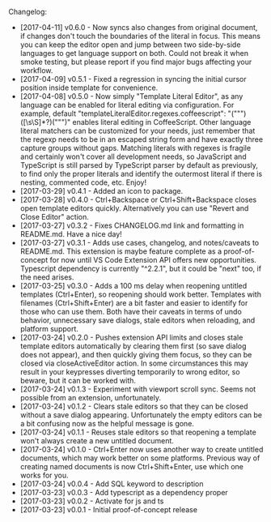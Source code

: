 Changelog:

- [2017-04-11] v0.6.0 - Now syncs also changes from original document, if changes don't touch the boundaries of the literal in focus. This means you can keep the editor open and jump between two side-by-side languages to get language support on both. Could not break it when smoke testing, but please report if you find major bugs affecting your workflow.
- [2017-04-09] v0.5.1 - Fixed a regression in syncing the initial cursor position inside template for convenience.
- [2017-04-08] v0.5.0 - Now simply "Template Literal Editor", as any language can be enabled for literal editing via configuration. For example, default "templateLiteralEditor.regexes.coffeescript": "(\"\"\")([\\s\\S]*?)(\"\"\")" enables literal editing in CoffeeScript. Other language literal matchers can be customized for your needs, just remember that the regexp needs to be in an escaped string form and have exactly three capture groups without gaps. Matching literals with regexes is fragile and certainly won't cover all development needs, so JavaScript and TypeScript is still parsed by TypeScript parser by default as previously, to find only the proper literals and identify the outermost literal if there is nesting, commented code, etc. Enjoy!
- [2017-03-29] v0.4.1 - Added an icon to package.
- [2017-03-28] v0.4.0 - Ctrl+Backspace or Ctrl+Shift+Backspace closes open template editors quickly. Alternatively you can use "Revert and Close Editor" action.
- [2017-03-27] v0.3.2 - Fixes CHANGELOG.md link and formatting in README.md. Have a nice day!
- [2017-03-27] v0.3.1 - Adds use cases, changelog, and notes/caveats to README.md. This extension is maybe feature complete as a proof-of-concept for now until VS Code Extension API offers new opportunities. Typescript dependency is currently "^2.2.1", but it could be "next" too, if the need arises.
- [2017-03-25] v0.3.0 - Adds a 100 ms delay when reopening untitled templates (Ctrl+Enter), so reopening should work better. Templates with filenames (Ctrl+Shift+Enter) are a bit faster and easier to identify for those who can use them. Both have their caveats in terms of undo behavior, unnecessary save dialogs, stale editors when reloading, and platform support.
- [2017-03-24] v0.2.0 - Pushes extension API limits and closes stale template editors automatically by clearing them first (so save dialog does not appear), and then quickly giving them focus, so they can be closed via closeActiveEditor action. In some circumstances this may result in your keypresses diverting temporarily to wrong editor, so beware, but it can be worked with.
- [2017-03-24] v0.1.3 - Experiment with viewport scroll sync. Seems not possible from an extension, unfortunately.
- [2017-03-24] v0.1.2 - Clears stale editors so that they can be closed without a save dialog appearing. Unfortunately the empty editors can be a bit confusing now as the helpful message is gone.
- [2017-03-24] v0.1.1 - Reuses stale editors so that reopening a template won't always create a new untitled document.
- [2017-03-24] v0.1.0 - Ctrl+Enter now uses another way to create untitled documents, which may work better on some platforms. Previous way of creating named documents is now Ctrl+Shift+Enter, use which one works for you.
- [2017-03-24] v0.0.4 - Add SQL keyword to description
- [2017-03-23] v0.0.3 - Add typescript as a dependency proper
- [2017-03-23] v0.0.2 - Activate for js and ts
- [2017-03-23] v0.0.1 - Initial proof-of-concept release
